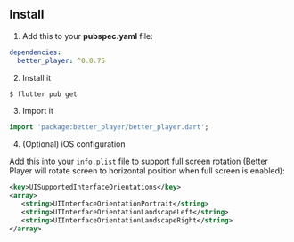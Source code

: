 ## Install

1. Add this to your **pubspec.yaml** file:

```yaml
dependencies:
  better_player: ^0.0.75
```

2. Install it

```bash
$ flutter pub get
```

3. Import it

```dart
import 'package:better_player/better_player.dart';
```

4. (Optional) iOS configuration

Add this into your `info.plist` file to support full screen rotation (Better Player will rotate screen to horizontal position when full screen is enabled):

```xml
<key>UISupportedInterfaceOrientations</key>
<array>
   <string>UIInterfaceOrientationPortrait</string>
   <string>UIInterfaceOrientationLandscapeLeft</string>
   <string>UIInterfaceOrientationLandscapeRight</string>
</array>
```